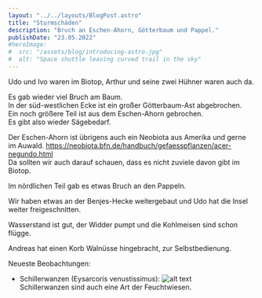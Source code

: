 ```yaml
---
layout: "../../layouts/BlogPost.astro"
title: "Sturmschäden"
description: "Bruch an Eschen-Ahorn, Götterbaum und Pappel."
publishDate: "23.05.2022"
#heroImage:
#  src: "/assets/blog/introducing-astro.jpg"
#  alt: "Space shuttle leaving curved trail in the sky"
---
```


Udo und Ivo waren im Biotop, Arthur und seine zwei Hühner waren auch da.

Es gab wieder viel Bruch am Baum.  
In der süd-westlichen Ecke ist ein großer Götterbaum-Ast abgebrochen.  
Ein noch größere Teil ist aus dem Eschen-Ahorn gebrochen.  
Es gibt also wieder Sägebedarf.  

Der Eschen-Ahorn ist übrigens auch ein Neobiota aus Amerika und gerne im Auwald.
https://neobiota.bfn.de/handbuch/gefaesspflanzen/acer-negundo.html  
Da sollten wir auch darauf schauen, dass es nicht zuviele davon gibt im Biotop.

Im nördlichen Teil gab es etwas Bruch an den Pappeln.

Wir haben etwas an der Benjes-Hecke weitergebaut und Udo hat die Insel weiter freigeschnitten.

Wasserstand ist gut, der Widder pumpt und die Kohlmeisen sind schon flügge.

Andreas hat einen Korb Walnüsse hingebracht, zur Selbstbedienung.

Neueste Beobachtungen:

- Schillerwanzen (Eysarcoris venustissimus):
  ![alt text](/assets/blog/Eysarcoris-venustissimus.jpg "Schillerwanzen (Eysarcoris venustissimus)")  
  Schillerwanzen sind auch eine Art der Feuchtwiesen.

